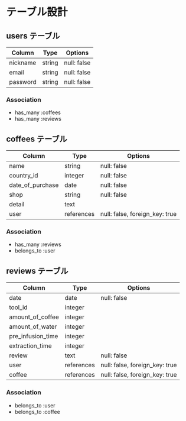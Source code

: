 # テーブル設計

## users テーブル

| Column               | Type    | Options     |
| -------------------- | ------- | ----------- |
| nickname             | string  | null: false |
| email                | string  | null: false |
| password             | string  | null: false |

### Association

- has_many :coffees
- has_many :reviews

## coffees テーブル

| Column          | Type       | Options                        |
| --------------- | ---------- | ------------------------------ |
| name            | string     | null: false                    |
| country_id      | integer    | null: false                    |
| date_of_purchase| date       | null: false                    |
| shop            | string     | null: false                    |
| detail          | text       |                                |
| user            | references | null: false, foreign_key: true |

### Association

- has_many :reviews
- belongs_to :user

## reviews テーブル

| Column            | Type       | Options                        |
| ----------------- | ---------- | ------------------------------ |
| date              | date       | null: false                    |
| tool_id           | integer    |                                |
| amount_of_coffee  | integer    |                                |
| amount_of_water   | integer    |                                |
| pre_infusion_time | integer    |                                |
| extraction_time   | integer    |                                |
| review            | text       | null: false                    |
| user              | references | null: false, foreign_key: true |
| coffee            | references | null: false, foreign_key: true |

### Association

- belongs_to :user
- belongs_to :coffee